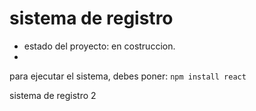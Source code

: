 <h1> sistema de registro</h1>

- estado del proyecto: en costruccion.
- 
para ejecutar el sistema, debes poner:
```npm install react```


sistema de registro 2
